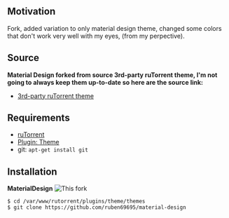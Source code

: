 ## Motivation
Fork, added variation to only material design theme, changed some colors that don't work very well with my eyes, (from my perpective).

## Source
**Material Design forked from source 3rd-party ruTorrent theme, I'm not going to always keep them up-to-date so here are the source link:**

* [3rd-party ruTorrent theme](https://github.com/artyuum/3rd-party-rutorrent-themes)

## Requirements
 
* [ruTorrent](https://github.com/Novik/ruTorrent)
* [Plugin: Theme](https://github.com/Novik/ruTorrent/wiki/PluginTheme)
* git: `apt-get install git`

## Installation
 
**MaterialDesign** 
![This fork](https://github.com/ruben69695/material-design/releases/download/v1.2/screenshot.png)
```
$ cd /var/www/rutorrent/plugins/theme/themes
$ git clone https://github.com/ruben69695/material-design
```
